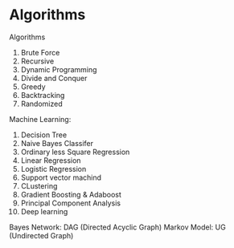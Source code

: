 # Algorithms
Algorithms

1. Brute Force
2. Recursive
3. Dynamic Programming
4. Divide and Conquer
5. Greedy
6. Backtracking
7. Randomized


Machine Learning:
1. Decision Tree
2. Naive Bayes Classifer
3. Ordinary less Square Regression
4. Linear Regression
5. Logistic Regression
6. Support vector machind
7. CLustering 
8. Gradient Boosting & Adaboost
9. Principal Component Analysis
10. Deep learning


Bayes Network: DAG (Directed Acyclic Graph)
Markov Model: UG (Undirected Graph)